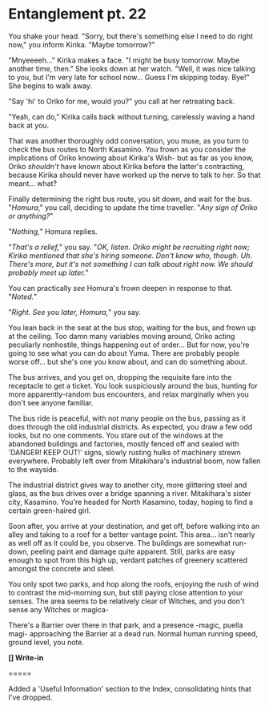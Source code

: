 # Entanglement pt. 22

You shake your head. "Sorry, but there's something else I need to do right now," you inform Kirika. "Maybe tomorrow?"

"Mnyeeeeh..." Kirika makes a face. "I might be busy tomorrow. Maybe another time, then." She looks down at her watch. "Well, it was nice talking to you, but I'm very late for school now\... Guess I'm skipping today. Bye!" She begins to walk away.

"Say 'hi' to Oriko for me, would you?" you call at her retreating back.

"Yeah, can do," Kirika calls back without turning, carelessly waving a hand back at you.

That was another thoroughly odd conversation, you muse, as you turn to check the bus routes to North Kasamino. You frown as you consider the implications of Oriko knowing about Kirika's Wish- but as far as you know, Oriko *shouldn't* have known about Kirika before the latter's contracting, because Kirika should never have worked up the nerve to talk to her. So that meant... what?

Finally determining the right bus route, you sit down, and wait for the bus. "*Homura*," you call, deciding to update the time traveller. "*Any sign of Oriko or anything?*"

"*Nothing,*" Homura replies.

"*That's a relief,*" you say. "*OK, listen. Oriko might be recruiting right now; Kirika mentioned that she's hiring someone. Don't know who, though. Uh. There's more, but it's not something I can talk about right now. We should probably meet up later.*"

You can practically *see* Homura's frown deepen in response to that. "*Noted.*"

"*Right. See you later, Homura,*" you say.

You lean back in the seat at the bus stop, waiting for the bus, and frown up at the ceiling. Too damn many variables moving around, Oriko acting peculiarly nonhostile, things happening out of order... But for now, you're going to see what you can do about Yuma. There are probably people worse off... but she's one you know about, and can do something about.

The bus arrives, and you get on, dropping the requisite fare into the receptacle to get a ticket. You look suspiciously around the bus, hunting for more apparently-random bus encounters, and relax marginally when you don't see anyone familiar.

The bus ride is peaceful, with not many people on the bus, passing as it does through the old industrial districts. As expected, you draw a few odd looks, but no one comments. You stare out of the windows at the abandoned buildings and factories, mostly fenced off and sealed with 'DANGER! KEEP OUT!' signs, slowly rusting hulks of machinery strewn everywhere. Probably left over from Mitakihara's industrial boom, now fallen to the wayside.

The industrial district gives way to another city, more glittering steel and glass, as the bus drives over a bridge spanning a river. Mitakihara's sister city, Kasamino. You're headed for North Kasamino, today, hoping to find a certain green-haired girl.

Soon after, you arrive at your destination, and get off, before walking into an alley and taking to a roof for a better vantage point. This area... isn't nearly as well off as it could be, you observe. The buildings are somewhat run-down, peeling paint and damage quite apparent. Still, parks are easy enough to spot from this high up, verdant patches of greenery scattered amongst the concrete and steel.

You only spot two parks, and hop along the roofs, enjoying the rush of wind to contrast the mid-morning sun, but still paying close attention to your senses. The area seems to be relatively clear of Witches, and you don't sense any Witches or magica-

There's a Barrier over there in that park, and a presence -magic, puella magi- approaching the Barrier at a dead run. Normal human running speed, ground level, you note.

**\[] Write-in**

\=====​

Added a 'Useful Information' section to the Index, consolidating hints that I've dropped.
